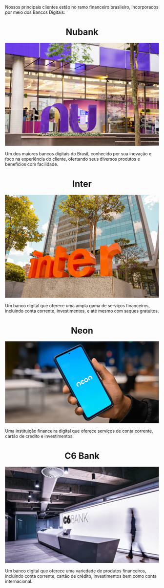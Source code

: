 Nossos principais clientes estão no ramo financeiro brasileiro, incorporados por meio dos Bancos Digitais:

<h1 align="center">Nubank</h1>
<p align="center">
    <apan align="center">
      <img alt="nubank" src="./nubank.jpg" height="50%" width="auto">
    </span>
</p>
Um dos maiores bancos digitais do Brasil, conhecido por sua inovação e foco na experiência do cliente, ofertando seus diversos produtos e benefícios com facilidade.

<h1 align="center">Inter</h1>
<p align="center">
    <apan align="center">
      <img alt="inter" src="./inter.jpg" height="50%" width="auto">
    </span>
</p>
Um banco digital que oferece uma ampla gama de serviços financeiros, incluindo conta corrente, investimentos, e até mesmo com saques gratuitos.

<h1 align="center">Neon</h1>
<p align="center">
    <apan align="center">
      <img alt="neon" src="./neon.jpg" height="50%" width="auto">
    </span>
</p>
Uma instituição financeira digital que oferece serviços de conta corrente, cartão de crédito e investimentos.

<h1 align="center">C6 Bank</h1>
<p align="center">
    <apan align="center">
      <img alt="c6_bank" src="./c6_bank.jpg" height="50%" width="auto">
    </span>
</p>
Um banco digital que oferece uma variedade de produtos financeiros, incluindo conta corrente, cartão de crédito, investimentos bem como conta internacional.

